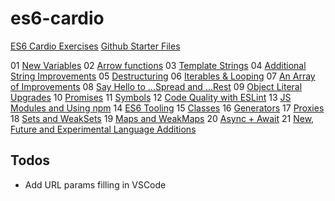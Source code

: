 # es6-cardio

[ES6 Cardio Exercises](https://courses.wesbos.com/account/access/5fbc10846ef8b359b1d10192/view/174357530)
[Github Starter Files](https://github.com/wesbos/es6.io)

01 [New Variables]()
02 [Arrow functions]()
03 [Template Strings]()
04 [Additional String Improvements]()
05 [Destructuring]()
06 [Iterables & Looping]()
07 [An Array of Improvements]()
08 [Say Hello to ...Spread and ...Rest]()
09 [Object Literal Upgrades]()
10 [Promises]()
11 [Symbols]()
12 [Code Quality with ESLint]()
13 [JS Modules and Using npm]()
14 [ES6 Tooling]()
15 [Classes]()
16 [Generators]()
17 [Proxies]()
18 [Sets and WeakSets]()
19 [Maps and WeakMaps]()
20 [Async + Await]()
21 [New, Future and Experimental Language Additions]()

## Todos

- Add URL params filling in VSCode
